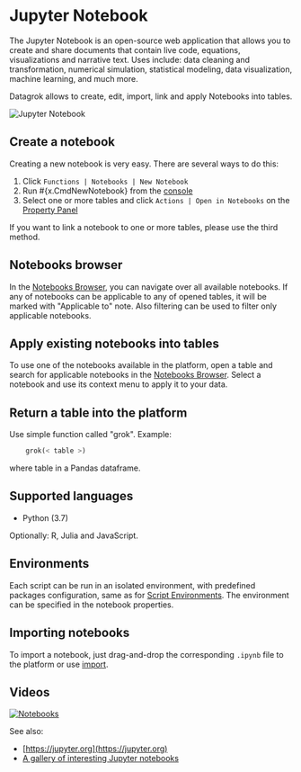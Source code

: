 <!-- TITLE: Jupyter Notebook -->
<!-- SUBTITLE: -->

# Jupyter Notebook

The Jupyter Notebook is an open-source web application that allows you to create and share documents that contain live
code, equations, visualizations and narrative text. Uses include: data cleaning and transformation, numerical
simulation, statistical modeling, data visualization, machine learning, and much more.

Datagrok allows to create, edit, import, link and apply Notebooks into tables.

![Jupyter Notebook](../uploads/gifs/jupyter-notebooks.gif "Jupyter Notebook")

## Create a notebook

Creating a new notebook is very easy. There are several ways to do this:

1. Click `Functions | Notebooks | New Notebook`
2. Run #{x.CmdNewNotebook} from the [console](../datagrok/navigation.md#console)
3. Select one or more tables and click `Actions | Open in Notebooks` on
   the [Property Panel](../datagrok/navigation.md#properties)

If you want to link a notebook to one or more tables, please use the third method.

## Notebooks browser

In the [Notebooks Browser](https://public.datagrok.ai/notebooks), you can navigate over all available notebooks. If any
of notebooks can be applicable to any of opened tables, it will be marked with
"Applicable to" note. Also filtering can be used to filter only applicable notebooks.

## Apply existing notebooks into tables

To use one of the notebooks available in the platform, open a table and search for applicable notebooks in
the [Notebooks Browser](https://public.datagrok.ai/notebooks). Select a notebook and use its context menu to apply it to
your data.

## Return a table into the platform

Use simple function called "grok". Example:

```python
    grok(< table >)
```

where table in a Pandas dataframe.

## Supported languages

* Python (3.7)

Optionally: R, Julia and JavaScript.

## Environments

Each script can be run in an isolated environment, with predefined packages configuration, same as for
[Script Environments](scripting.md#environments). The environment can be specified in the notebook properties.

## Importing notebooks

To import a notebook, just drag-and-drop the corresponding `.ipynb` file to the platform or use
[import](../access/file-browser-and-file-shares.md).

## Videos

[![Notebooks](../uploads/youtube/visualizations2.png "Open on Youtube")](https://www.youtube.com/watch?v=7MBXWzdC0-I&t=3880s)

See also:

* [https://jupyter.org](https://jupyter.org)
* [A gallery of interesting Jupyter notebooks](https://github.com/jupyter/jupyter/wiki/A-gallery-of-interesting-Jupyter-Notebooks#statistics-machine-learning-and-data-science)
